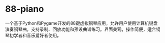 # 88-piano
一个基于Python和Pygame开发的88键虚拟钢琴应用，允许用户使用计算机键盘演奏钢琴曲，支持录制、回放功能和预设曲谱练习。界面美观，操作简便，适合钢琴初学者和音乐爱好者使用。
